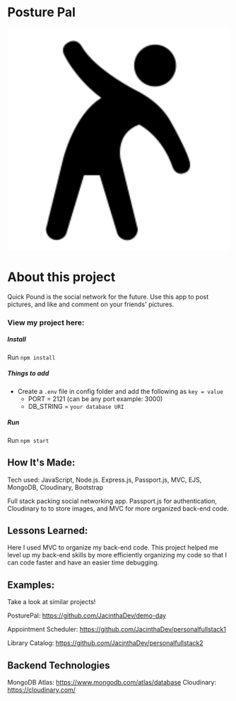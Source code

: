 # Posture Pal

<img width="1440" alt="Quick Pound homepage" src="/public/imgs/stretch.png">

# About this project
Quick Pound is the social network for the future. Use this app to post pictures, and like and comment on your friends' pictures.

### View my project here: 

##### Install

Run `npm install`

##### Things to add

- Create a `.env` file in config folder and add the following as `key = value`
  - PORT = 2121 (can be any port example: 3000)
  - DB_STRING = `your database URI`


##### Run

Run `npm start`


## How It's Made:
Tech used: JavaScript, Node.js. Express.js, Passport.js, MVC, EJS, MongoDB, Cloudinary, Bootstrap

Full stack packing social networking app. Passport.js for authentication, Cloudinary to to store images, and MVC for more organized back-end code.

## Lessons Learned:
Here I used MVC to organize my back-end code. This project helped me level up my back-end skills by more efficiently organizing my code so that I can code faster and have an easier time debugging.

## Examples:
Take a look at similar projects!

PosturePal: https://github.com/JacinthaDev/demo-day

Appointment Scheduler: https://github.com/JacinthaDev/personalfullstack1

Library Catalog: https://github.com/JacinthaDev/personalfullstack2

## Backend Technologies
MongoDB Atlas: https://www.mongodb.com/atlas/database
Cloudinary: https://cloudinary.com/
